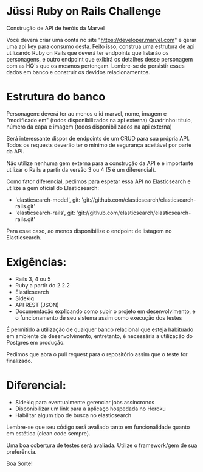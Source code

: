 # Jüssi Ruby on Rails Challenge
Construção de API de heróis da Marvel

Você deverá criar uma conta no site "https://developer.marvel.com" e gerar uma api key para consumo desta. Feito isso, construa uma estrutura de api utilizando Ruby on Rails que deverá ter endpoints que listarão os personagens, e outro endpoint que exibirá os detalhes desse personagem com as HQ's que os mesmos pertençam. Lembre-se de persistir esses dados em banco e construir os devidos relacionamentos.

# Estrutura do banco
Personagem: deverá ter ao menos o id marvel, nome, imagem e "modificado em" (todos disponibilizados na api externa)
Quadrinho: título, número da capa e imagem (todos disponibilizados na api externa)

Será interessante dispor de endpoints de um CRUD para sua própria API. Todos os requests deverão ter o mínimo de segurança aceitável por parte da API.

Não utilize nenhuma gem externa para a construção da API e é importante utilizar o Rails a partir da versão 3 ou 4 (5 é um diferencial).

Como fator diferencial, pedimos para espetar essa API no Elasticsearch e utilize a gem oficial do Elasticsearch:
* 'elasticsearch-model', git: 'git://github.com/elasticsearch/elasticsearch-rails.git'
* 'elasticsearch-rails', git: 'git://github.com/elasticsearch/elasticsearch-rails.git'

Para esse caso, ao menos disponibilize o endpoint de listagem no Elasticsearch.

# Exigências:
- Rails 3, 4 ou 5
- Ruby a partir do 2.2.2
- Elasticsearch
- Sidekiq
- API REST (JSON)
- Documentação explicando como subir o projeto em desenvolvimento, e o funcionamento de seu sistema assim como execução dos testes

É permitido a utilização de qualquer banco relacional que esteja habituado em ambiente de desenvolvimento, entretanto, é necessária a utilização do Postgres em produção.

Pedimos que abra o pull request para o repositório assim que o teste for finalizado.

# Diferencial:
- Sidekiq para eventualmente gerenciar jobs assíncronos
- Disponibilizar um link para a aplicaço hospedada no Heroku
- Habilitar algum tipo de busca no elasticsearch

Lembre-se que seu código será avaliado tanto em funcionalidade quanto em estética (clean code sempre).

Uma boa cobertura de testes será avaliada. Utilize o framework/gem de sua preferência.

Boa Sorte!
